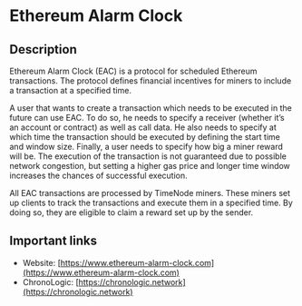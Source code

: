 # Ethereum Alarm Clock

## Description

Ethereum Alarm Clock \(EAC\) is a protocol for scheduled Ethereum transactions. The protocol defines financial incentives for miners to include a transaction at a specified time.

A user that wants to create a transaction which needs to be executed in the future can use EAC. To do so, he needs to specify a receiver \(whether it’s an account or contract\) as well as call data. He also needs to specify at which time the transaction should be executed by defining the start time and window size. Finally, a user needs to specify how big a miner reward will be. The execution of the transaction is not guaranteed due to possible network congestion, but setting a higher gas price and longer time window increases the chances of successful execution.

All EAC transactions are processed by TimeNode miners. These miners set up clients to track the transactions and execute them in a specified time. By doing so, they are eligible to claim a reward set up by the sender.

## Important links

* Website: [https://www.ethereum-alarm-clock.com](https://www.ethereum-alarm-clock.com)
* ChronoLogic: [https://chronologic.network](https://chronologic.network)

